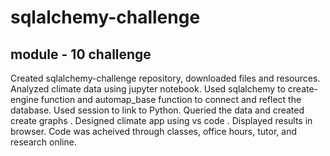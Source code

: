 # sqlalchemy-challenge
  ## module - 10 challenge
Created sqlalchemy-challenge repository, downloaded files and resources. Analyzed climate data using jupyter notebook.
Used sqlalchemy to create-engine function and automap_base function to connect and reflect the database.
Used session to link to Python.
Queried the data and created create graphs .
Designed climate app using vs code .
Displayed results in browser. 
Code was acheived through classes, office hours, tutor, and research online.
